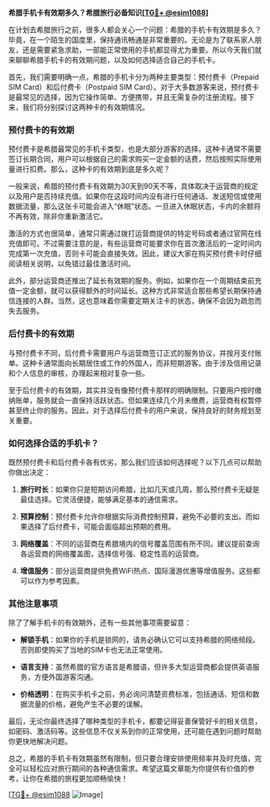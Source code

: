 **希腊手机卡有效期多久？希腊旅行必备知识[[TG💪+ @esim1088](https://t.me/s/esim1088)]**

在计划去希腊旅行之前，很多人都会关心一个问题：希腊的手机卡有效期是多久？毕竟，在一个陌生的国度里，保持通讯畅通是非常重要的。无论是为了联系家人朋友，还是需要紧急求助，一部能正常使用的手机都显得尤为重要。所以今天我们就来聊聊希腊手机卡的有效期问题，以及如何选择适合自己的手机卡。

首先，我们需要明确一点，希腊的手机卡分为两种主要类型：预付费卡（Prepaid SIM Card）和后付费卡（Postpaid SIM Card）。对于大多数游客来说，预付费卡是最常见的选择，因为它操作简单、方便携带，并且无需复杂的注册流程。接下来，我们将分别探讨这两种卡的有效期情况。

### 预付费卡的有效期

预付费卡是希腊最常见的手机卡类型，也是大部分游客的选择。这种卡通常不需要签订长期合同，用户可以根据自己的需求购买一定金额的话费，然后按照实际使用量进行扣费。那么，这种卡的有效期到底是多久呢？

一般来说，希腊的预付费卡有效期为30天到90天不等，具体取决于运营商的规定以及用户是否持续充值。如果你在这段时间内没有进行任何通话、发送短信或使用数据流量，那么这张卡可能会进入“休眠”状态。一旦进入休眠状态，卡内的余额将不再有效，除非你重新激活它。

激活的方式也很简单，通常只需通过拨打运营商提供的特定号码或者通过官网在线充值即可。不过需要注意的是，有些运营商可能要求你在首次激活后的一定时间内完成第一次充值，否则卡可能会直接失效。因此，建议大家在购买预付费卡时仔细阅读相关说明，以免错过最佳激活时间。

此外，部分运营商还推出了延长有效期的服务。例如，如果你在一个周期结束前充值一定金额，就可以获得额外的时间延长。这种方式非常适合那些希望长期保持通信连接的人群。当然，这也意味着你需要定期关注卡的状态，确保不会因为疏忽而失去服务。

### 后付费卡的有效期

与预付费卡不同，后付费卡需要用户与运营商签订正式的服务协议，并按月支付账单。这种卡通常面向长期居住或工作的外国人，而非短期游客。由于涉及信用记录和个人信息的审核，办理起来相对复杂一些。

至于后付费卡的有效期，其实并没有像预付费卡那样的明确限制。只要用户按时缴纳账单，服务就会一直保持活跃状态。但如果连续几个月未缴费，运营商有权暂停甚至终止你的服务。因此，对于选择后付费卡的用户来说，保持良好的财务规划至关重要。

### 如何选择合适的手机卡？

既然预付费卡和后付费卡各有优劣，那么我们应该如何选择呢？以下几点可以帮助你做出决定：

1. **旅行时长**：如果你只是短期访问希腊，比如几天或几周，那么预付费卡无疑是最佳选择。它灵活便捷，能够满足基本的通信需求。
   
2. **预算控制**：预付费卡允许你根据实际消费控制预算，避免不必要的支出。而如果选择了后付费卡，可能会面临超出预期的费用。

3. **网络覆盖**：不同的运营商在希腊境内的信号覆盖范围有所不同。建议提前查询各运营商的网络覆盖图，选择信号强、稳定性高的运营商。

4. **增值服务**：部分运营商提供免费WiFi热点、国际漫游优惠等增值服务。这些都可以作为参考因素。

### 其他注意事项

除了了解手机卡的有效期外，还有一些其他事项需要留意：

- **解锁手机**：如果你的手机是锁网的，请务必确认它可以支持希腊的网络频段。否则即使购买了当地的SIM卡也无法正常使用。
  
- **语言支持**：虽然希腊的官方语言是希腊语，但许多大型运营商都会提供英语服务，方便外国游客沟通。

- **价格透明**：在购买手机卡之前，务必询问清楚资费标准，包括通话、短信和数据流量的价格，避免产生不必要的误解。

最后，无论你最终选择了哪种类型的手机卡，都要记得妥善保管好卡的相关信息，如密码、激活码等。这些信息不仅关系到你的正常使用，还可能在遇到问题时帮助你更快地解决问题。

总之，希腊的手机卡有效期虽然有限制，但只要合理安排使用频率并及时充值，完全可以轻松应对旅行期间的各种通信需求。希望这篇文章能为你提供有价值的参考，让你在希腊的旅程更加顺畅愉快！

[[TG💪+ @esim1088](https://t.me/s/esim1088) ![Image](https://i.postimg.cc/4NQfJmqS/Snipaste-2025-05-13-00-14-12.png)]